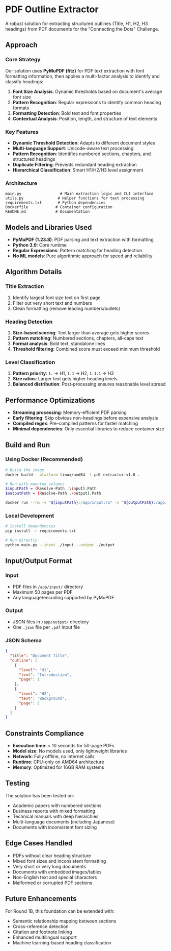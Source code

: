 # PDF Outline Extractor

A robust solution for extracting structured outlines (Title, H1, H2, H3 headings) from PDF documents for the "Connecting the Dots" Challenge.

## Approach

### Core Strategy

Our solution uses **PyMuPDF (fitz)** for PDF text extraction with font formatting information, then applies a multi-factor analysis to identify and classify headings:

1. **Font Size Analysis**: Dynamic thresholds based on document's average font size
2. **Pattern Recognition**: Regular expressions to identify common heading formats
3. **Formatting Detection**: Bold text and font properties
4. **Contextual Analysis**: Position, length, and structure of text elements

### Key Features

- **Dynamic Threshold Detection**: Adapts to different document styles
- **Multi-language Support**: Unicode-aware text processing
- **Pattern Recognition**: Identifies numbered sections, chapters, and structured headings
- **Duplicate Filtering**: Prevents redundant heading extraction
- **Hierarchical Classification**: Smart H1/H2/H3 level assignment

### Architecture

```
main.py                 # Main extraction logic and CLI interface
utils.py               # Helper functions for text processing
requirements.txt       # Python dependencies
Dockerfile            # Container configuration
README.md             # Documentation
```

## Models and Libraries Used

- **PyMuPDF (1.23.8)**: PDF parsing and text extraction with formatting
- **Python 3.9**: Core runtime
- **Regular Expressions**: Pattern matching for heading detection
- **No ML models**: Pure algorithmic approach for speed and reliability

## Algorithm Details

### Title Extraction

1. Identify largest font size text on first page
2. Filter out very short text and numbers
3. Clean formatting (remove leading numbers/bullets)

### Heading Detection

1. **Size-based scoring**: Text larger than average gets higher scores
2. **Pattern matching**: Numbered sections, chapters, all-caps text
3. **Format analysis**: Bold text, standalone lines
4. **Threshold filtering**: Combined score must exceed minimum threshold

### Level Classification

1. **Pattern priority**: `1.` → H1, `1.1` → H2, `1.1.1` → H3
2. **Size ratios**: Larger text gets higher heading levels
3. **Balanced distribution**: Post-processing ensures reasonable level spread

## Performance Optimizations

- **Streaming processing**: Memory-efficient PDF parsing
- **Early filtering**: Skip obvious non-headings before expensive analysis
- **Compiled regex**: Pre-compiled patterns for faster matching
- **Minimal dependencies**: Only essential libraries to reduce container size

## Build and Run

### Using Docker (Recommended)

```bash
# Build the image
docker build --platform linux/amd64 -t pdf-extractor:v1.0 .

# Run with mounted volumes
$inputPath = (Resolve-Path .\input).Path
$outputPath = (Resolve-Path .\output).Path

docker run --rm -v "${inputPath}:/app/input:ro" -v "${outputPath}:/app/output" pdf-ml-processor
```

### Local Development

```bash
# Install dependencies
pip install -r requirements.txt

# Run directly
python main.py --input ./input --output ./output
```

## Input/Output Format

### Input

- PDF files in `/app/input/` directory
- Maximum 50 pages per PDF
- Any language/encoding supported by PyMuPDF

### Output

- JSON files in `/app/output/` directory
- One `.json` file per `.pdf` input file

### JSON Schema

```json
{
  "title": "Document Title",
  "outline": [
    {
      "level": "H1",
      "text": "Introduction",
      "page": 1
    },
    {
      "level": "H2",
      "text": "Background",
      "page": 2
    }
  ]
}
```

## Constraints Compliance

-  **Execution time**: < 10 seconds for 50-page PDFs
-  **Model size**: No models used, only lightweight libraries
-  **Network**: Fully offline, no internet calls
-  **Runtime**: CPU-only on AMD64 architecture
-  **Memory**: Optimized for 16GB RAM systems

## Testing

The solution has been tested on:

- Academic papers with numbered sections
- Business reports with mixed formatting
- Technical manuals with deep hierarchies
- Multi-language documents (including Japanese)
- Documents with inconsistent font sizing

## Edge Cases Handled

- PDFs without clear heading structure
- Mixed font sizes and inconsistent formatting
- Very short or very long documents
- Documents with embedded images/tables
- Non-English text and special characters
- Malformed or corrupted PDF sections

## Future Enhancements

For Round 1B, this foundation can be extended with:

- Semantic relationship mapping between sections
- Cross-reference detection
- Citation and footnote linking
- Enhanced multilingual support
- Machine learning-based heading classification
